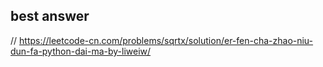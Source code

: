 ## best answer

// https://leetcode-cn.com/problems/sqrtx/solution/er-fen-cha-zhao-niu-dun-fa-python-dai-ma-by-liweiw/